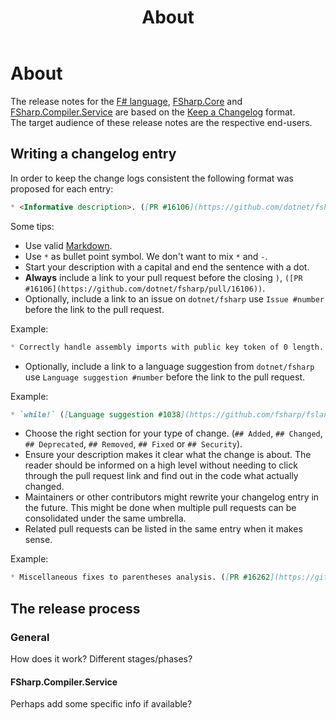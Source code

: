 ﻿---
category: Release Notes
categoryindex: 600
index: 1
title: About
---

# About

The release notes for the [F\# language](./Language.md), [FSharp.Core](./FSharp.Core.md) and [FSharp.Compiler.Service](./FSharp.Compiler.Service.md) are based on the [Keep a Changelog](https://keepachangelog.com/en/1.1.0/) format.  
The target audience of these release notes are the respective end-users.

## Writing a changelog entry

In order to keep the change logs consistent the following format was proposed for each entry:

```md
* <Informative description>. ([PR #16106](https://github.com/dotnet/fsharp/pull/16106))
```

Some tips:

* Use valid [Markdown](https://www.markdownguide.org/).
* Use `*` as bullet point symbol. We don't want to mix `*` and `-`.
* Start your description with a capital and end the sentence with a dot.
* **Always** include a link to your pull request before the closing `)`, `([PR #16106](https://github.com/dotnet/fsharp/pull/16106))`.
* Optionally, include a link to an issue on `dotnet/fsharp` use `Issue #number` before the link to the pull request.  

Example:

```md
* Correctly handle assembly imports with public key token of 0 length. ([Issue #16359](https://github.com/dotnet/fsharp/issues/16359), [PR #16363](https://github.com/dotnet/fsharp/pull/16363))
```

* Optionally, include a link to a language suggestion from  `dotnet/fsharp` use `Language suggestion #number` before the link to the pull request.

Example:

```md
* `while!` ([Language suggestion #1038](https://github.com/fsharp/fslang-suggestions/issues/1038), [PR #14238](https://github.com/dotnet/fsharp/pull/14238))
```

* Choose the right section for your type of change. (`## Added`, `## Changed`, `## Deprecated`, `## Removed`, `## Fixed` or `## Security`).
* Ensure your description makes it clear what the change is about. The reader should be informed on a high level without needing to click through the pull request link and find out in the code what actually changed.
* Maintainers or other contributors might rewrite your changelog entry in the future. This might be done when multiple pull requests can be consolidated under the same umbrella.
* Related pull requests can be listed in the same entry when it makes sense.

Example:

```md
* Miscellaneous fixes to parentheses analysis. ([PR #16262](https://github.com/dotnet/fsharp/pull/16262), [PR #16391](https://github.com/dotnet/fsharp/pull/16391), [PR #16370](https://github.com/dotnet/fsharp/pull/16370))
```

## The release process

### General

How does it work? Different stages/phases?

#### FSharp.Compiler.Service

Perhaps add some specific info if available?